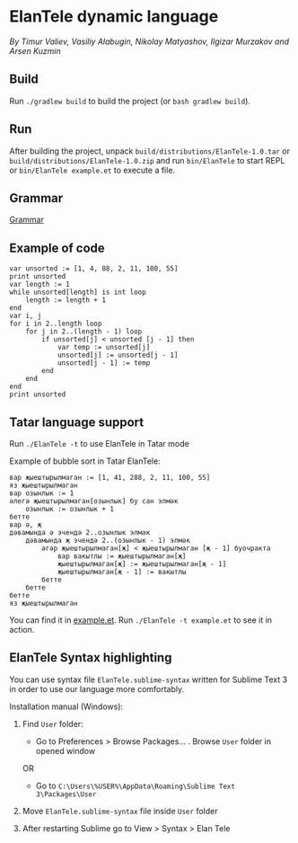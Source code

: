 # ElanTele dynamic language
*By Timur Valiev, Vasiliy Alabugin, Nikolay Matyashov, 
Ilgizar Murzakov and Arsen Kuzmin*
## Build
Run `./gradlew build` to build the project (or `bash gradlew build`).

## Run
After building the project, unpack `build/distributions/ElanTele-1.0.tar` 
or `build/distributions/ElanTele-1.0.zip` and run `bin/ElanTele` to start REPL
or `bin/ElanTele example.et` to execute a file.


## Grammar 
[Grammar](grammar.md)

## Example of code
```
var unsorted := [1, 4, 88, 2, 11, 100, 55]
print unsorted
var length := 1
while unsorted[length] is int loop
    length := length + 1
end
var i, j
for i in 2..length loop
    for j in 2..(length - 1) loop
        if unsorted[j] < unsorted [j - 1] then
            var temp := unsorted[j]
            unsorted[j] := unsorted[j - 1]
            unsorted[j - 1] := temp
        end
    end
end
print unsorted
```

## Tatar language support
Run `./ElanTele -t` to use ElanTele in Tatar mode

Example of bubble sort in Tatar ElanTele:
```
вар җыештырылмаган := [1, 41, 288, 2, 11, 100, 55]
яз җыештырылмаган
вар озынлык := 1
әлегә җыештырылмаган[озынлык] бу сан элмәк
    озынлык := озынлык + 1
бетте
вар ә, җ
дәвамында ә эчендә 2..озынлык элмәк
    дәвамында җ эчендә 2..(озынлык - 1) элмәк
        әгәр җыештырылмаган[җ] < җыештырылмаган [җ - 1] буочракта
            вар вакытлы := җыештырылмаган[җ]
            җыештырылмаган[җ] := җыештырылмаган[җ - 1]
            җыештырылмаган[җ - 1] := вакытлы
        бетте
    бетте
бетте
яз җыештырылмаган
```

You can find it in [example.et](example.et). Run `./ElanTele -t example.et` to see it in action.

## ElanTele Syntax highlighting
You can use syntax file `ElanTele.sublime-syntax` written for Sublime Text 3 
in order to use our language more comfortably.

Installation manual (Windows):
1) Find `User` folder:
    - Go to Preferences > Browse Packages... . Browse `User` folder 
    in opened window 
    
    OR
    - Go to `C:\Users\%USER%\AppData\Roaming\Sublime Text 3\Packages\User`
2) Move `ElanTele.sublime-syntax` file inside `User` folder
3) After restarting Sublime go to View > Syntax > Elan Tele
